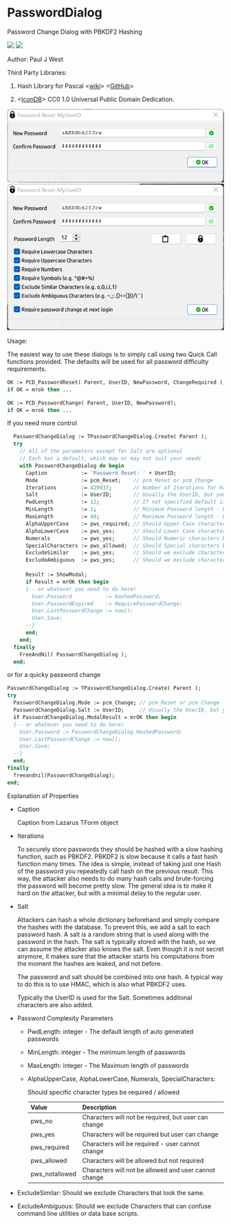 # PasswordDialog
 Password Change Dialog with PBKDF2 Hashing
 
<img src="https://img.shields.io/badge/Compiler-Free%20Pascal%20%2F%20Lazarus-brightgreen">
 
<img src="https://img.shields.io/badge/License-Modified%20LGPL%20with%20Linking%20exception-brightgreen">

 Author:  Paul J West
 
 Third Party Libraries:
 
 1. Hash Library for Pascal 
    <[wiki](https://wiki.freepascal.org/HashLib4Pascal)>
    <[GitHub](https://github.com/Xor-el/HashLib4Pascal)>
 
 2. <[IconDB](https://IconsDB.com)> CC0 1.0 Universal Public Domain Dedication.
 
<img src="./img/changedialog.png">
<img src="./img/resetdialog.png">
   
Usage:

The easiest way to use these dialogs is to simply call using two Quick Call functions provided.
The defaults will be used for all password difficulty requirements.

```Pascal
OK := PCD_PasswordReset( Parent, UserID, NewPassword, ChangeRequired );
if OK = mrok then ...
```

```Pascal
OK := PCD_PasswordChange( Parent, UserID, NewPassword);
if OK = mrok then ...
```

If you need more control
   
```Pascal
  PasswordChangeDialog := TPasswordChangeDialog.Create( Parent );
  try
    // All of the parameters except for Salt are optional
    // Each has a default, which may or may not suit your needs
    with PasswordChangeDialog do begin
      Caption           := 'Password Reset: ' + UserID;
      Mode              := pcm_Reset;    // pcm_Reset or pcm_Change
      Iterations        := 429937;       // Number of Iterations for Hash Routine
      Salt              := UserID;       // Usually the UserID, but you can get creative...
      PwdLength         := 12;           // If not specified Default is Minimum Length
      MinLength         := 1;            // Minimum Password length - Default 8
      MaxLength         := 48;           // Maximum Password length - Default 64
      AlphaUpperCase    := pws_required; // Should Upper Case characters be Allowed/Required
      AlphaLowerCase    := pws_yes;      // Should Lower Case characters be Allowed/Required
      Numerals          := pws_yes;      // Should Numeric characters be Allowed/Required
      SpecialCharacters := pws_allowed;  // Should Special characters be Allowed/Required
      ExcludeSimilar    := pws_yes;      // Should we exclude characters that look very similar
      ExcludeAmbiguous  := pws_yes;      // Should we exclude characters know to confuse some apps

      Result := ShowModal;
      if Result = mrOK then begin
	  {-- or whatever you need to do here!
        User.Password           := HashedPassword;
        User.PasswordExpired    := RequirePasswordChange;
        User.LastPasswordChange := now();
        User.Save;
      --}
      end;
    end;
  finally
    FreeAndNil( PasswordChangeDialog );
  end;
```
or for a quicky password change

```pascal
PasswordChangeDialog := TPasswordChangeDialog.Create( Parent );
try
  PasswordChangeDialog.Mode := pcm_Change; // pcm_Reset or pcm_Change
  PasswordChangeDialog.Salt := UserID;     // Usually the UserID, but you can get creative...
  if PasswordChangeDialog.ModalResult = mrOK then begin
  {-- or whatever you need to do here!
    User.Password := PasswordChangeDialog.HashedPassword;
    User.LastPasswordChange := now();
    User.Save;
  --}
  end;
finally
  freeandnil(PasswordChangeDialog);
end;
```

Explanation of Properties

- Caption

   Caption from Lazarus TForm object
   
- Iterations

   To securely store passwords they should be hashed with a slow hashing function, such as PBKDF2. 
   PBKDF2 is slow because it calls a fast hash function many times.
   The idea is simple, instead of taking just one Hash of the password you repeatedly call hash on the previous result. 
   This way, the attacker also needs to do many hash calls and brute-forcing the password will become pretty slow.
   The general idea is to make it hard on the attacker, but with a minimal delay to the regular user.
   

- Salt

   Attackers can hash a whole dictionary beforehand and simply compare the hashes with the database. 
   To prevent this, we add a salt to each password hash. 
   A salt is a random string that is used along with the password in the hash. 
   The salt is typically stored with the hash, so we can assume the attacker also knows the salt. 
   Even though it is not secret anymore, it makes sure that the attacker starts his computations from the moment the hashes are leaked, and not before.

   The password and salt should be combined into one hash. A typical way to do this is to use HMAC, which is also what PBKDF2 uses.
   
   Typically the UserID is used for the Salt. Sometimes additonal characters are also added.

- Password Complexity Parameters

    + PwdLength: integer - The default length of auto generated passwords

    + MinLength: integer -  The minimum length of passwords

    + MaxLength: integer -  The Maximum length of passwords
  
    + AlphaUpperCase, AlphaLowerCase, Numerals, SpecialCharacters: 
	
	  Should specific character types be required / allowed
	
      |Value|Description|
	  |-----|-----------|
      |pws_no| Characters will not be required, but user can change|
      |pws_yes| Characters will be required but user can change|
      |pws_required| Characters will be required  - user cannot change|
      |pws_allowed| Characters will be allowed but not required|
      |pws_notallowed| Characters will not be allowed and user cannot change|

- ExcludeSimilar: Should we exclude Characters that look the same. 

- ExcludeAmbiguous: Should we exclude Characters that can confuse command line utilities or data base scripts.

